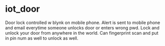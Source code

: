# iot_door

Door lock controlled w blynk on mobile phone. Alert is sent to mobile phone and email everytime someone unlocks door or enters wrong pwd.
Lock and unlock your door from anywhere in the world.
Can fingerprint scan and put in pin num as well to unlock as well.
